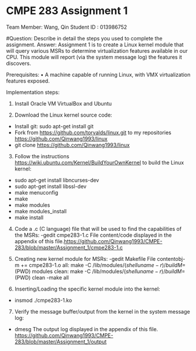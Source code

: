 # CMPE 283 Assignment 1
Team Member: Wang, Qin
Student ID : 013986752

#Question: Describe in detail the steps you used to complete the assignment.
Answer:
Assignment 1 is to create a Linux kernel module that will query various MSRs to determine
virtualization features available in our CPU. This module will report (via the system message log) the
features it discovers.

Prerequisites:
• A machine capable of running Linux, with VMX virtualization features exposed.

Implementation steps:
1. Install Oracle VM VirtualBox and Ubuntu  

2. Download the Linux kernel source code:
- Install git: sudo apt-get install git
- Fork from https://github.com/torvalds/linux.git to my repositories https://github.com/Qinwang1993/linux
- git clone https://github.com/Qinwang1993/linux

3. Follow the instructions https://wiki.ubuntu.com/Kernel/BuildYourOwnKernel to build the Linux kernel: 
- sudo apt-get install libncurses-dev
- sudo apt-get install libssl-dev
- make menuconfig
- make
- make modules
- make modules_install
- make install

4. Code a .c (C language) file that will be used to find the capabilities of the MSRs:
-gedit cmpe283-1.c
File content/code displayed in the appendix of this file.https://github.com/Qinwang1993/CMPE-283/blob/master/Assignment_1/cmpe283-1.c

5. Creating new kernel module for MSRs:
-gedit Makefile
File contentobj-
m += cmpe283-1.o
all:
make -C /lib/modules/$(shell uname -r)/build M=$(PWD) modules
clean:
make -C /lib/modules/$(shell uname -r)/build M=$(PWD) clean
-make all

6. Inserting/Loading the specific kernel module into the kernel:
- insmod ./cmpe283-1.ko

7. Verify the message buffer/output from the kernel in the system message log:
- dmesg
The output log displayed in the appendix of this file. https://github.com/Qinwang1993/CMPE-283/blob/master/Assignment_1/output

